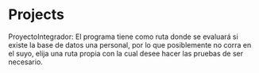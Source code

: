 # Projects
ProyectoIntegrador:
  El programa tiene como ruta donde se evaluará si existe la base de datos una personal, 
por lo que posiblemente no corra en el suyo, elija una ruta propia con la cual desee 
hacer las pruebas de ser necesario.
